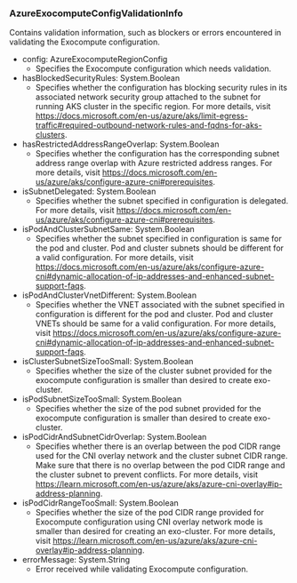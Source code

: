 ### AzureExocomputeConfigValidationInfo
Contains validation information, such as blockers or errors encountered in validating the Exocompute configuration.

- config: AzureExocomputeRegionConfig
  - Specifies the Exocompute configuration which needs validation.
- hasBlockedSecurityRules: System.Boolean
  - Specifies whether the configuration has blocking security rules in its associated network security group attached to the subnet for running AKS cluster in the specific region. For more details, visit https://docs.microsoft.com/en-us/azure/aks/limit-egress-traffic#required-outbound-network-rules-and-fqdns-for-aks-clusters.
- hasRestrictedAddressRangeOverlap: System.Boolean
  - Specifies whether the configuration has the corresponding subnet address range overlap with Azure restricted address ranges. For more details, visit https://docs.microsoft.com/en-us/azure/aks/configure-azure-cni#prerequisites.
- isSubnetDelegated: System.Boolean
  - Specifies whether the subnet specified in configuration is delegated. For more details, visit https://docs.microsoft.com/en-us/azure/aks/configure-azure-cni#prerequisites.
- isPodAndClusterSubnetSame: System.Boolean
  - Specifies whether the subnet specified in configuration is same for the pod and cluster. Pod and cluster subnets should be different for a valid configuration. For more details, visit https://docs.microsoft.com/en-us/azure/aks/configure-azure-cni#dynamic-allocation-of-ip-addresses-and-enhanced-subnet-support-faqs.
- isPodAndClusterVnetDifferent: System.Boolean
  - Specifies whether the VNET associated with the subnet specified in configuration is different for the pod and cluster. Pod and cluster VNETs should be same for a valid configuration. For more details, visit https://docs.microsoft.com/en-us/azure/aks/configure-azure-cni#dynamic-allocation-of-ip-addresses-and-enhanced-subnet-support-faqs.
- isClusterSubnetSizeTooSmall: System.Boolean
  - Specifies whether the size of the cluster subnet provided for the exocompute configuration is smaller than desired to create exo-cluster.
- isPodSubnetSizeTooSmall: System.Boolean
  - Specifies whether the size of the pod subnet provided for the exocompute configuration is smaller than desired to create exo-cluster.
- isPodCidrAndSubnetCidrOverlap: System.Boolean
  - Specifies whether there is an overlap between the pod CIDR range used for the CNI overlay network and the cluster subnet CIDR range. Make sure that there is no overlap between the pod CIDR range and the cluster subnet to prevent conflicts. For more details, visit https://learn.microsoft.com/en-us/azure/aks/azure-cni-overlay#ip-address-planning.
- isPodCidrRangeTooSmall: System.Boolean
  - Specifies whether the size of the pod CIDR range provided for Exocompute configuration using CNI overlay network mode is smaller than desired for creating an exo-cluster. For more details, visit https://learn.microsoft.com/en-us/azure/aks/azure-cni-overlay#ip-address-planning.
- errorMessage: System.String
  - Error received while validating Exocompute configuration.
